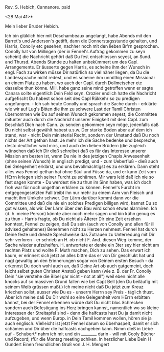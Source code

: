 Rev. S. Hebich, Cannanore. paid

 <28 Mai 41>*

Mein lieber Bruder Hebich.

Ich bin glüklich hier mit Deschambeaux angelangt, habe Abends mit den Barret's und Anderson's getifft, dann die Donnerstagsstunde gehalten, und Harris, Conolly etc gesehen, nachher noch mit den lieben Br'rn gesprochen. Conolly hat von Millingen (der in Fennel's Auftrag gekommen zu seyn scheint) die Nachricht gehört daß Du fest entschlossen seyest, an Sund. and Thursd. Abends Stunde zu halten unbekümmert um des Capl. Arrangements. Er äusserte gegen Harris, es scheine ihm der Wunsch in engl. Fach zu wirken müsse Dir natürlich so viel näher liegen, da Du die Landessprache nicht redest, und es scheine ihm unnöthig einen Missionär an einem Platz zu haben, wo auch der Capl. durch Dollmetscher etc dasselbe thun könne. Mill. habe ganz seine mind getroffen wenn er sagte Canara sollte eigentlich Dein Feld seyn. Crozier endlich hatte die Nachricht aufgefischt Du habest schon seit des Capl Rükkehr so zu predigen angefangen. - Ich sah heute Conolly und sprach die Sache durch - erklärte wie wir auf Lug's Bitten die ihm zu schwere Last der Tamil Christen übernommen wie Du auf seinen Wunsch gekommen seyest, die Committee mitunter auch durch die Nachricht unserer Einigkeit mit dem Capl. zum Beschluß Dich nach Cann. zu senden gekommen seyn möge, jedenfalls daß Du nicht selbst gewählt habest u.s.w. Der starke Boden aber auf dem ich stand, war - nicht Dein ministerial Recht, sondern der Umstand daß Du noch nichts der Art gethan hast. Je mehr ich die Sache bedenke und bespreche, desto deutlicher wird mirs, und auch den lieben Brüdern (die zugleich wünschen daß ich Dir dieß schreibe) daß es für das Interesse unserer Mission am besten ist, wenn Du nie in des jetzigen Chapls Anwesenheit (ohne seinen Wunsch) in englisch predigt, und - zum Ueberfluß - dieß auch bei Gelegenheit erklärst, und uns bevollmächtigst es zu erklären. Dann steht alles was Fennel gethan hat ohne Säul und Füsse da, und er kann Zeit vom HErrn kriegen sich seiner Furcht zu schämen. Mir wars leid daß ich nie so fest sagen konnte - Du werdest nie zu thun im Sinn haben, was ich doch froh war für noch ungethan erklären zu können. Fennel's Furcht im entgegengesetzten Fall treibt ihn nur mehr zu einem Arm von Fleisch und macht ihm Umkehr schwer. Der Lärm darüber kommt dann vor die Committee und daß die nie ein solches Predigen billigen wird, kannst Du so gut wissen, als wir. Der Lärm über den Bau wird schon etwas alarmiren. Ich (d. h. meine Person) könnte aber noch mehr sagen und bin kühn genug es zu thun - Harris fragte, ob Du nicht als Älterer Dir eine Zeit ersehen konntest, Fennel zu zeigen, daß Du sein (auch von Conolly und allen für ill advised gehaltenes) Benehmen nicht zu Herzen nehmest. Fennel hat durch Deine feste und dreiste Sprechweise das Zutrauen zu Unterredung mit Dir sehr verloren - er schrieb an H. ob nicht F. And. diesen Weg komme, der Sache wieder aufzuhelfen. H. antwortete er denke ein 3ter sey hier nicht am rechten Platz und wollte F. Muth machen, Dich zu sehen. Das erwart ich kaum, er erinnert sich jetzt an alles bittre das er von Dir geschlukt hat und nagt gewaltig an den Erinnerungen sogar von Deinem ersten Besuch - da erkennst Du doch wohl auch an, daß Deine Art ob auch gutgemeint, doch leicht selbst guten Christen Anstoß geben kann (wie z. B. der Fr. Conolly Dein "sie verstehe die Bibel gar nicht - not at all") weil eben nicht alle knocks auf so massiven Grund fallen wie bei Capt Bell (den Du beiläufig mit seinem Weib grüssen mußt.) Ich meine nicht daß Du jetzt zum Kreuz kriechen sollst, ausser wie Du es - unserm Herrn sey Preis - täglich thust. Aber ich meine daß Du Dir wohl so eine Gelegenheit vom HErrn erbitten kannst, bei der Fennel erkennen würde daß Du nicht blos Schrecken sondern auch Befestigung ins Herz bringen kannst, namentlich wo so kleine Interessen der Streitapfel sind - denn die halfcasts hast Du ja damit nicht aufzugeben, und wenn Europ. in Dein Tamil kommen wollen, hören sie ja auch englisch. Vielleicht ist jetzt Fennel darum so überhaspelt, damit er sich schämen und Dir über die halfcasts nachgeben kann. Nimm dieß in Liebe auf - Schubert* nahm ich mit und ein ________ darin - will mit Cooly Bücher und Record, (für die Montag meeting schiken.
 In herzlicher Liebe Dein H Gundert
 Einen freundlichen Gruß von J. H. Mengert
